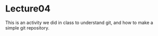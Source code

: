# Lecture04
This is an activity we did in class to understand git, and how to make a simple git repository. 
